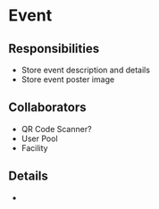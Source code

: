 # Event

## Responsibilities

- Store event description and details 
- Store event poster image

## Collaborators

- QR Code Scanner?
- User Pool
- Facility

## Details

-
